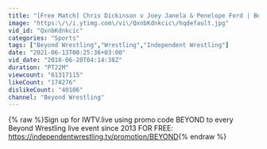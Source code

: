 ```yaml
---
title: "[Free Match] Chris Dickinson v Joey Janela & Penelope Ford | Beyond Wrestling (Intergender Handicap)"
image: "https:\/\/i.ytimg.com\/vi\/QxnbKdnkcic\/hqdefault.jpg"
vid_id: "QxnbKdnkcic"
categories: "Sports"
tags: ["Beyond Wrestling","Wrestling","Independent Wrestling"]
date: "2021-06-13T00:25:36+03:00"
vid_date: "2018-06-20T04:14:38Z"
duration: "PT22M"
viewcount: "61317115"
likeCount: "174276"
dislikeCount: "40106"
channel: "Beyond Wrestling"
---
```

{% raw %}Sign up for IWTV.live using promo code BEYOND to every Beyond Wrestling live event since 2013 FOR FREE: <a rel="nofollow" target="blank" href="https://independentwrestling.tv/promotion/BEYOND">https://independentwrestling.tv/promotion/BEYOND</a>{% endraw %}
